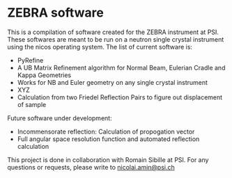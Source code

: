 # ZEBRA software

This is a compilation of software created for the ZEBRA instrument at PSI. These softwares are meant to be run on a neutron single crystal instrument using the nicos operating system. The list of current software is:
- PyRefine
-   A UB Matrix Refinement algorithm for Normal Beam, Eulerian Cradle and Kappa Geometries
-   Works for NB and Euler geometry on any single crystal instrument
- XYZ
-   Calculation from two Friedel Reflection Pairs to figure out displacement of sample

Future software under development:
- Incommensorate reflection: Calculation of propogation vector
- Full angular space resolution function and automated reflection calculation

This project is done in collaboration with Romain Sibille at PSI. For any questions or requests, please write to nicolai.amin@psi.ch
